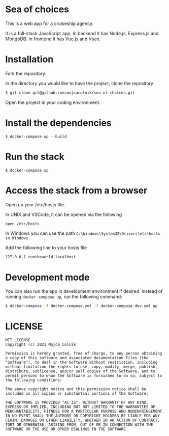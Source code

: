 # Sea of choices

This is a web app for a cruiseship agency.

It is a full-stack JavaScript app. In backend it has Node.js, Express.js and MongoDB. In frontend it has Vue.js and Vuex.

# Installation

Fork the repository.

In the directory you would like to have the project, clone the repository

```bash
$ git clone git@github.com:mojcacolnik/sea-of-choices.git
```

Open the project in your coding environment.

# Install the dependencies

```
$ docker-compose up --build
```

# Run the stack

```
$ docker-compose up
```

# Access the stack from a browser

Open up your /etc/hosts file.

In UNIX and VSCode, it can be opened via the following

```bash
open /etc/hosts
```

In Windows you can use the path `C:\Windows\System32\Drivers\etc\hosts in Windows`

Add the following line to your hosts file

```
127.0.0.1 runtheworld.localhost
```

# Development mode

You can also run the app in development environment if desired. Instead of running `docker-compose up`, run the following command:

```sh
$ docker-compose -f docker-compose.yml -f docker-compose.dev.yml up
```


# LICENSE

```
MIT LICENSE
Copyright (c) 2021 Mojca Colnik

Permission is hereby granted, free of charge, to any person obtaining a copy of this software and associated documentation files (the "Software"), to deal in the Software without restriction, including without limitation the rights to use, copy, modify, merge, publish, distribute, sublicense, and/or sell copies of the Software, and to permit persons to whom the Software is furnished to do so, subject to the following conditions:

The above copyright notice and this permission notice shall be
included in all copies or substantial portions of the Software.

THE SOFTWARE IS PROVIDED "AS IS", WITHOUT WARRANTY OF ANY KIND,
EXPRESS OR IMPLIED, INCLUDING BUT NOT LIMITED TO THE WARRANTIES OF MERCHANTABILITY, FITNESS FOR A PARTICULAR PURPOSE AND NONINFRINGEMENT. IN NO EVENT SHALL THE AUTHORS OR COPYRIGHT HOLDERS BE LIABLE FOR ANY CLAIM, DAMAGES OR OTHER LIABILITY, WHETHER IN AN ACTION OF CONTRACT, TORT OR OTHERWISE, ARISING FROM, OUT OF OR IN CONNECTION WITH THE SOFTWARE OR THE USE OR OTHER DEALINGS IN THE SOFTWARE.
```